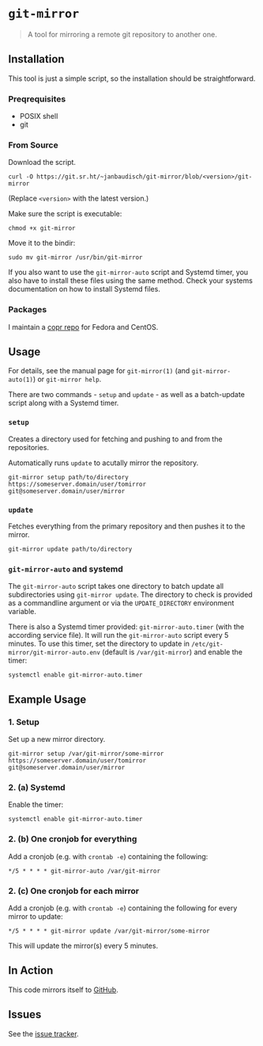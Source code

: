 # `git-mirror`

> A tool for mirroring a remote git repository to another one.

## Installation

This tool is just a simple script, so the installation should be straightforward.

### Preqrequisites

 - POSIX shell
 - git

### From Source

Download the script.

```
curl -O https://git.sr.ht/~janbaudisch/git-mirror/blob/<version>/git-mirror
```

(Replace `<version>` with the latest version.)

Make sure the script is executable:

```
chmod +x git-mirror
```

Move it to the bindir:

```
sudo mv git-mirror /usr/bin/git-mirror
```

If you also want to use the `git-mirror-auto` script and Systemd timer, you also have to install these files using the same method.
Check your systems documentation on how to install Systemd files.

### Packages

I maintain a [copr repo][copr-url] for Fedora and CentOS.

## Usage

For details, see the manual page for `git-mirror(1)` (and `git-mirror-auto(1)`) or `git-mirror help`.

There are two commands - `setup` and `update` - as well as a batch-update script along with a Systemd timer.

### `setup`

Creates a directory used for fetching and pushing to and from the repositories.

Automatically runs `update` to acutally mirror the repository.

```
git-mirror setup path/to/directory https://someserver.domain/user/tomirror git@someserver.domain/user/mirror
```

### `update`

Fetches everything from the primary repository and then pushes it to the mirror.

```
git-mirror update path/to/directory
```

### `git-mirror-auto` and systemd

The `git-mirror-auto` script takes one directory to batch update all subdirectories using `git-mirror update`.
The directory to check is provided as a commandline argument or via the `UPDATE_DIRECTORY` environment variable.

There is also a Systemd timer provided: `git-mirror-auto.timer` (with the according service file).
It will run the `git-mirror-auto` script every 5 minutes.
To use this timer, set the directory to update in `/etc/git-mirror/git-mirror-auto.env` (default is `/var/git-mirror`) and enable the timer:

```
systemctl enable git-mirror-auto.timer
```

## Example Usage

### 1. Setup

Set up a new mirror directory.

```
git-mirror setup /var/git-mirror/some-mirror https://someserver.domain/user/tomirror git@someserver.domain/user/mirror
```

### 2. (a) Systemd

Enable the timer:

```
systemctl enable git-mirror-auto.timer
```

### 2. (b) One cronjob for everything

Add a cronjob (e.g. with `crontab -e`) containing the following:

```
*/5 * * * * git-mirror-auto /var/git-mirror
```

### 2. (c) One cronjob for each mirror

Add a cronjob (e.g. with `crontab -e`) containing the following for every mirror to update:

```
*/5 * * * * git-mirror update /var/git-mirror/some-mirror
```

This will update the mirror(s) every 5 minutes.

## In Action

This code mirrors itself to [GitHub][github-url].

## Issues

See the [issue tracker][tracker-url].

[copr-url]: https://copr.fedorainfracloud.org/coprs/janbaudisch/git-mirror
[github-url]: https://github.com/janbaudisch/git-mirror
[tracker-url]: https://todo.sr.ht/~janbaudisch/git-mirror
